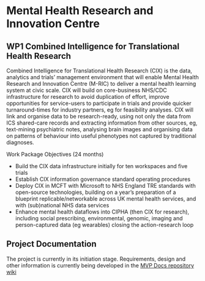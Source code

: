 # Mental Health Research and Innovation Centre
## WP1 Combined Intelligence for Translational Health Research 
Combined Intelligence for Translational Health Research (CIX) is the data, analytics and trials’ management environment that will enable Mental Health Research and Innovation Centre (M-RIC) to deliver a mental health learning system at civic scale. CIX will build on core-business NHS/CDC infrastructure for research to avoid duplication of effort, improve opportunities for service-users to participate in trials and provide quicker turnaround-times for industry partners, eg for feasibility analyses. CIX will link and organise data to be research-ready, using not only the data from ICS shared-care records and extracting information from other sources, eg, text-mining psychiatric notes, analysing brain images and organising data on patterns of behaviour into useful phenotypes not captured by traditional diagnoses. 

Work Package Objectives (24 months)
* Build the CIX data infrastructure initially for ten workspaces and five trials
* Establish CIX information governance standard operating procedures
* Deploy CIX in MCFT with Microsoft to NHS England TRE standards with open-source technologies, building on a year’s preparation of a blueprint replicable/networkable across UK mental health services, and with (sub)national NHS data services
* Enhance mental health dataflows into CIPHA (then CIX for research), including social prescribing, environmental, genomic, imaging and person-captured data (eg wearables) closing the action-research loop

## Project Documentation
The project is currently in its initiation stage. Requirements, design and other information is currently being developed in the [MVP Docs repository wiki](https://github.com/M-RIC-TRE/mvp-docs)

